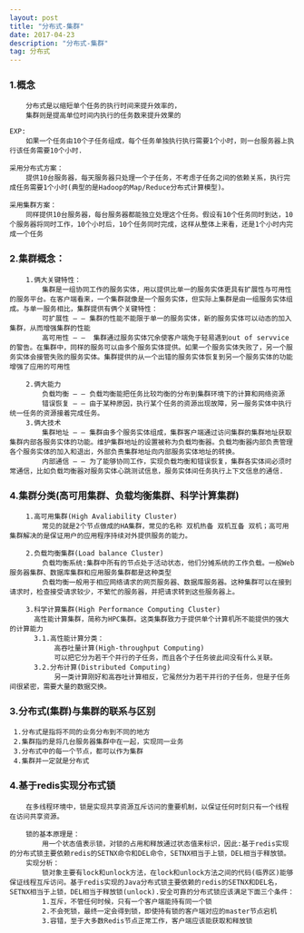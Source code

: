 ```yaml
---
layout: post
title: "分布式-集群"
date: 2017-04-23
description: "分布式-集群"
tag: 分布式
---   
```




### 1.概念
        分布式是以缩短单个任务的执行时间来提升效率的，
        集群则是提高单位时间内执行的任务数来提升效果的
    
    EXP:
        如果一个任务由10个子任务组成，每个任务单独执行执行需要1个小时，则一台服务器上执行该任务需要10个小时.
        
    采用分布式方案：
        提供10台服务器，每天服务器只处理一个子任务，不考虑子任务之间的依赖关系，执行完成任务需要1个小时(典型的是Hadoop的Map/Reduce分布式计算模型)。
    
    采用集群方案：
        同样提供10台服务器，每台服务器都能独立处理这个任务。假设有10个任务同时到达，10个服务器将同时工作，10个小时后，10个任务同时完成，这样从整体上来看，还是1个小时内完成一个任务

### 2.集群概念：
        1.俩大关键特性：
            集群是一组协同工作的服务实体，用以提供比单一的服务实体更具有扩展性与可用性的服务平台。在客户端看来，一个集群就像是一个服务实体，但实际上集群是由一组服务实体组成。与单一服务相比，集群提供有俩个关键特性：
            可扩展性 — — 集群的性能不能限于单一的服务实体，新的服务实体可以动态的加入集群，从而增强集群的性能
            高可用性 — —  集群通过服务实体冗余使客户端免于轻易遇到out of servvice的警告。在集群中，同样的服务可以由多个服务实体提供。如果一个服务实体失败了，另一个服务实体会接管失败的服务实体。集群提供的从一个出错的服务实体恢复到另一个服务实体的功能增强了应用的可用性
        
        2.俩大能力
            负载均衡 — — 负载均衡能把任务比较均衡的分布到集群环境下的计算和网络资源
            错误恢复 — — 由于某种原因，执行某个任务的资源出现故障，另一服务实体中执行统一任务的资源接着完成任务。
        3.俩大技术
            集群地址 — — 集群由多个服务实体组成，集群客户端通过访问集群的集群地址获取集群内部各服务实体的功能。维护集群地址的设置被称为负载均衡器。负载均衡器内部负责管理各个服务实体的加入和退出，外部负责集群地址向内部服务实体地址的转换。
            内部通信 — — 为了能够协同工作，实现负载均衡和错误恢复，集群各实体间必须时常通信，比如负载均衡器对服务实体心跳测试信息，服务实体间任务执行上下文信息的通信.

### 4.集群分类(高可用集群、负载均衡集群、科学计算集群)
        1.高可用集群(High Avaliability Cluster)
            常见的就是2个节点做成的HA集群，常见的名称 双机热备 双机互备 双机；高可用集群解决的是保证用户的应用程序持续对外提供服务的能力。
        
        2.负载均衡集群(Load balance Cluster)
            负载均衡系统:集群中所有的节点处于活动状态，他们分摊系统的工作负载。一般Web服务器集群、数据库集群和应用服务集群都是这种类型
            负载均衡一般用于相应网络请求的网页服务器、数据库服务器。这种集群可以在接到请求时，检查接受请求较少，不繁忙的服务器，并把请求转到这些服务器上。
       
        3.科学计算集群(High Performance Computing Cluster)
          高性能计算集群，简称为HPC集群。这类集群致力于提供单个计算机所不能提供的强大的计算能力
          3.1.高性能计算分类：
               高吞吐量计算(High-throughput Computing)
               可以把它分为若干个并行的子任务，而且各个子任务彼此间没有什么关联。
          3.2.分布计算(Distributed Computing)
               另一类计算刚好和高吞吐计算相反，它虽然分为若干并行的子任务，但是子任务间很紧密，需要大量的数据交换。

### 3.分布式(集群)与集群的联系与区别
     1.分布式是指将不同的业务分布到不同的地方
     2.集群指的是将几台服务器集群中在一起，实现同一业务
     3.分布式中的每一个节点，都可以作为集群
     4.集群并一定就是分布式

### 4.基于redis实现分布式锁
        在多线程环境中，锁是实现共享资源互斥访问的重要机制，以保证任何时刻只有一个线程在访问共享资源。
        
        锁的基本原理是：
            用一个状态值表示锁，对锁的占用和释放通过状态值来标识，因此:基于redis实现的分布式锁主要依赖redis的SETNX命令和DEL命令，SETNX相当于上锁，DEL相当于释放锁。
        实现分析：
            锁对象主要有lock和unlock方法，在lock和unlock方法之间的代码(临界区)能够保证线程互斥访问。基于redis实现的Java分布式锁主要依赖的redis的SETNX和DEL名，SETNX相当于上锁，DEL相当于释放锁(unlock).安全可靠的分布式锁应该满足下面三个条件：
            1.互斥，不管任何时候，只有一个客户端能持有同一个锁
            2.不会死锁，最终一定会得到锁，即使持有锁的客户端对应的master节点宕机
            3.容错，至于大多数Redis节点正常工作，客户端应该能获取和释放锁